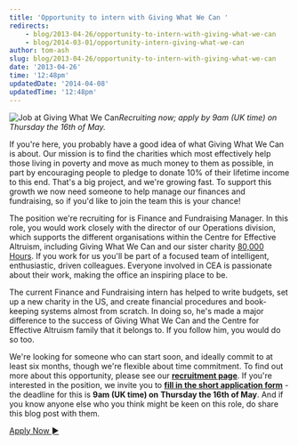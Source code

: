 ```yaml
---
title: 'Opportunity to intern with Giving What We Can '
redirects:
    - blog/2013-04-26/opportunity-to-intern-with-giving-what-we-can
    - blog/2014-03-01/opportunity-intern-giving-what-we-can
author: tom-ash
slug: blog/2013-04-26/opportunity-to-intern-with-giving-what-we-can
date: '2013-04-26'
time: '12:48pm'
updatedDate: '2014-04-08'
updatedTime: '12:48pm'
---
```

![Job at Giving What We Can](http://givingwhatwecan.org/sites/givingwhatwecan.org/files/Tom%20Ash/%3Cem%3EEdit%20Story%3C/em%3E%20Opportunity%20to%20intern%20with%20Giving%20What%20We%20Can%20/for-tom-blog-cea-office-first-day.jpg)_Recruiting now; apply by 9am (UK time) on Thursday the 16th of May._

If you're here, you probably have a good idea of what Giving What We Can is about. Our mission is to find the charities which most effectively help those living in poverty and move as much money to them as possible, in part by encouraging people to pledge to donate 10% of their lifetime income to this end. That's a big project, and we're growing fast. To support this growth we now need someone to help manage our finances and fundraising, so if you'd like to join the team this is your chance!

The position we're recruiting for is Finance and Fundraising Manager. In this role, you would work closely with the director of our Operations division, which supports the different organisations within the Centre for Effective Altruism, including Giving What We Can and our sister charity [80,000 Hours](http://80000hours.org/). If you work for us you'll be part of a focused team of intelligent, enthusiastic, driven colleagues. Everyone involved in CEA is passionate about their work, making the office an inspiring place to be.

The current Finance and Fundraising intern has helped to write budgets, set up a new charity in the US, and create financial procedures and book-keeping systems almost from scratch. In doing so, he's made a major difference to the success of Giving What We Can and the Centre for Effective Altruism family that it belongs to. If you follow him, you would do so too.

We're looking for someone who can start soon, and ideally commit to at least six months, though we're flexible about time commitment. To find out more about this opportunity, please see our **[recruitment page](http://givingwhatwecan.org/getting-involved/work-with-us)**. If you're interested in the position, we invite you to **[fill in the short application form](http://bit.ly/15EGoWr)** - the deadline for this is **9am (UK time) on** **Thursday the 16th of May**. And if you know anyone else who you think might be keen on this role, do share this blog post with them.

[Apply Now ►](http://bit.ly/15EGoWr)